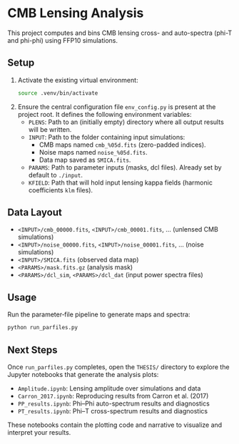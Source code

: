# CMB Lensing Analysis

This project computes and bins CMB lensing cross- and auto-spectra (phi-T and phi-phi) using FFP10 simulations.

## Setup

1. Activate the existing virtual environment:
   ```bash
   source .venv/bin/activate
   ```
2. Ensure the central configuration file `env_config.py` is present at the project root. It defines the following environment variables:
   - `PLENS`: Path to an (initially empty) directory where all output results will be written.
   - `INPUT`: Path to the folder containing input simulations:
     - CMB maps named `cmb_%05d.fits` (zero-padded indices).
     - Noise maps named `noise_%05d.fits`.
     - Data map saved as `SMICA.fits`.
   - `PARAMS`: Path to parameter inputs (masks, dcl files). Already set by default to `./input`.
   - `KFIELD`: Path that will hold input lensing kappa fields (harmonic coefficients `klm` files).

## Data Layout

- `<INPUT>/cmb_00000.fits`, `<INPUT>/cmb_00001.fits`, …  (unlensed CMB simulations)
- `<INPUT>/noise_00000.fits`, `<INPUT>/noise_00001.fits`, …  (noise simulations)
- `<INPUT>/SMICA.fits`  (observed data map)
- `<PARAMS>/mask.fits.gz`  (analysis mask)
- `<PARAMS>/dcl_sim`, `<PARAMS>/dcl_dat`  (input power spectra files)

## Usage

Run the parameter‐file pipeline to generate maps and spectra:
```bash
python run_parfiles.py
```

## Next Steps

Once `run_parfiles.py` completes, open the `THESIS/` directory to explore the Jupyter notebooks that generate the analysis plots:

- `Amplitude.ipynb`: Lensing amplitude over simulations and data
- `Carron_2017.ipynb`: Reproducing results from Carron et al. (2017)
- `PP_results.ipynb`: Phi–Phi auto-spectrum results and diagnostics
- `PT_results.ipynb`: Phi–T cross-spectrum results and diagnostics

These notebooks contain the plotting code and narrative to visualize and interpret your results.